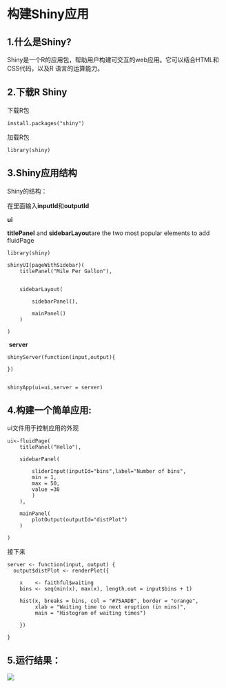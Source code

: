 # 构建Shiny应用



## 1.什么是Shiny?

Shiny是一个R的应用包，帮助用户构建可交互的web应用。它可以结合HTML和CSS代码，以及R 语言的运算能力。


## 2.下载R Shiny

下载R包

```{}
install.packages("shiny")
```

加载R包

```{}
library(shiny)
```

## 3.Shiny应用结构

Shiny的结构：

在里面输入**inputId**和**outputId**



**ui**

**titlePanel** and **sidebarLayout**are the two most popular elements to add fluidPage

```{}
library(shiny)

shinyUI(pageWithSidebar)(
	titlePanel("Mile Per Gallon"),
	
	
	sidebarLayout(
	
		sidebarPanel(),
		
		mainPanel()
	)
	
)
```
 **server**

```{}
shinyServer(function(input,output){

})


shinyApp(ui=ui,server = server)
```






## 4.构建一个简单应用:

ui文件用于控制应用的外观



```{}
ui<-fluidPage(
	titlePanel("Hello"),
	
	sidebarPanel(
	
		sliderInput(inputId="bins",label="Number of bins",
		min = 1,
		max = 50,
		value =30
		)
	),
	
	mainPanel(
		plotOutput(outputId="distPlot")
	)

)

```


接下来

```{}
server <- function(input, output) {
  output$distPlot <- renderPlot({

    x    <- faithful$waiting
    bins <- seq(min(x), max(x), length.out = input$bins + 1)

    hist(x, breaks = bins, col = "#75AADB", border = "orange",
         xlab = "Waiting time to next eruption (in mins)",
         main = "Histogram of waiting times")

    })

}
```

## 5.运行结果：



![](https://tva1.sinaimg.cn/large/006tNbRwgy1g9hcb1e9j4j317c0u0tbg.jpg)












